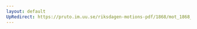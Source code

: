 ```yaml
---
layout: default
UpRedirect: https://pruto.im.uu.se/riksdagen-motions-pdf/1868/mot_1868__fk__22.pdf
---
```

